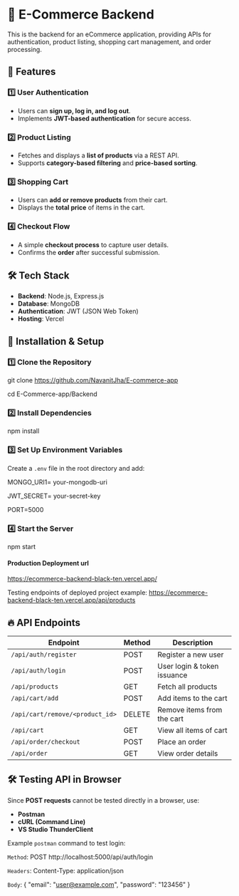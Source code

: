# 🛒 E-Commerce Backend  

This is the backend for an eCommerce application, providing APIs for authentication, product listing, shopping cart management, and order processing.  

## 🚀 Features  

### 1️⃣ User Authentication  
- Users can **sign up, log in, and log out**.  
- Implements **JWT-based authentication** for secure access.  

### 2️⃣ Product Listing  
- Fetches and displays a **list of products** via a REST API.  
- Supports **category-based filtering** and **price-based sorting**.  

### 3️⃣ Shopping Cart  
- Users can **add or remove products** from their cart.  
- Displays the **total price** of items in the cart.  

### 4️⃣ Checkout Flow  
- A simple **checkout process** to capture user details.  
- Confirms the **order** after successful submission.  

## 🛠️ Tech Stack  
- **Backend**: Node.js, Express.js  
- **Database**: MongoDB  
- **Authentication**: JWT (JSON Web Token)  
- **Hosting**: Vercel  

## 🔧 Installation & Setup  

### 1️⃣ Clone the Repository  
git clone https://github.com/NavanitJha/E-commerce-app

cd E-Commerce-app/Backend

### 2️⃣ Install Dependencies  
npm install


### 3️⃣ Set Up Environment Variables  
Create a `.env` file in the root directory and add:  

MONGO_URI1= your-mongodb-uri

JWT_SECRET= your-secret-key

PORT=5000

### 4️⃣ Start the Server  
npm start

#### Production Deployment url
https://ecommerce-backend-black-ten.vercel.app/

Testing endpoints of deployed project example:
https://ecommerce-backend-black-ten.vercel.app/api/products

## 🔥 API Endpoints  

| Endpoint                        | Method | Description                 |
|---------------------------------|--------|-----------------------------|
| `/api/auth/register`            | POST   | Register a new user         |
| `/api/auth/login`               | POST   | User login & token issuance |
| `/api/products`                 | GET    | Fetch all products          |
| `/api/cart/add`                 | POST   | Add items to the cart       | 
| `/api/cart/remove/<product_id>` | DELETE | Remove items from the cart  |
| `/api/cart`                     | GET    | View all items of cart      |
| `/api/order/checkout`           | POST   | Place an order              |
| `/api/order`                    | GET    | View order details          |

## 🛠️ Testing API in Browser  
Since **POST requests** cannot be tested directly in a browser, use:  
- **Postman**  
- **cURL (Command Line)**  
- **VS Studio ThunderClient**  

Example `postman` command to test login:  

`Method`: POST    http://localhost:5000/api/auth/login

`Headers`: Content-Type: application/json

`Body`:
{
    "email": "user@example.com",
    "password": "123456"
}

